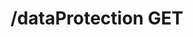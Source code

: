 #  /dataProtection GET

<api-endpoint openapi-path="../../../openApi.json" method="GET" endpoint="/dataProtection"/>